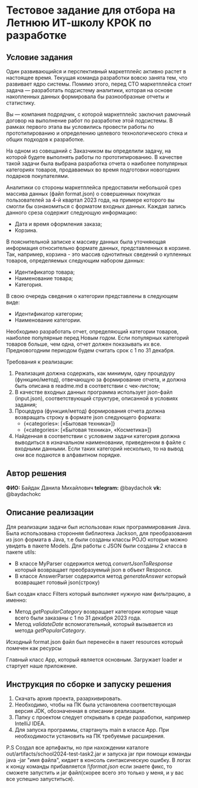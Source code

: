 # Тестовое задание для отбора на Летнюю ИТ-школу КРОК по разработке

## Условие задания
Один развивающийся и перспективный маркетплейс активно растет в настоящее время. Текущая команда разработки вовсю занята тем, что развивает ядро системы. Помимо этого, перед CTO маркетплейса стоит задача — разработать подсистему аналитики, которая на основе накопленных данных формировала бы разнообразные отчеты и статистику.

Вы — компания подрядчик, с которой маркетплейс заключил рамочный договор на выполнение работ по разработке этой подсистемы. В рамках первого этапа вы условились провести работы по прототипированию и определению целевого технологического стека и общих подходов к разработке.

На одном из совещаний с Заказчиком вы определили задачу, на которой будете выполнять работы по прототипированию. В качестве такой задачи была выбрана разработка отчета о наиболее популярных категориях товаров, продаваемых во время подготовки новогодних подарков покупателями.

Аналитики со стороны маркетплейса предоставили небольшой срез массива данных (файл format.json) о совершенных покупках пользователей за 4-й квартал 2023 года, на примере которого вы смогли бы ознакомиться с форматом входных данных. Каждая запись данного среза содержит следующую информацию:
- Дата и время оформления заказа;
- Корзина.

В пояснительной записке к массиву данных была уточняющая информация относительно формате данных, представленных в корзине. Так, например, корзина - это массив однотипных сведений о купленных товаров, определяемых следующим набором данных:
- Идентификатор товара;
- Наименование товара;
- Категория.

В свою очередь сведения о категории представлены в следующем виде:
- Идентификатор категории;
- Наименование категории.

Необходимо разработать отчет, определяющий категории товаров, наиболее популярные перед Новым годом. Если популярных категорий товаров больше, чем одна, отчет должен показывать их все. Предновогодним периодом будем считать срок с 1 по 31 декабря.

Требования к реализации:
1. Реализация должна содержать, как минимум, одну процедуру (функцию/метод), отвечающую за формирование отчета, и должна быть описана в readme.md в соответствии с чек-листом;
2. В качестве входных данных программа использует json-файл (input.json), соответствующий структуре, описанной в условиях задания;
3. Процедура (функция/метод) формирования отчета должна возвращать строку в формате json следующего формата:
   - {«categories»: [«Бытовая техника»]}
   - {«categories»: [«Бытовая техника», «Косметика»]}
4. Найденная в соответствии с условием задачи категория должна выводиться в изначальном наименовании, приведенном в файле с входными данными. Если таких категорий несколько, то на вывод они все подаются в алфавитном порядке.

## Автор решения
**ФИО:** Байдак Данила Михайлович
**telegram:** @baydachok
**vk:** @baydachokc

## Описание реализации
Для реализации задачи был использован язык программирования Java. Была использована сторонняя библиотека Jackson,
для преобразования из json формата в Java, т.е были созданы классы POJO которые можно увидеть в пакете Models.
Для работы с JSON были созданы 2 класса в пакете utils: 

- В классе MyParser содержится метод _convertJsonToResponse_ который возвращает преобразуемый json в объект Responce.
- В классе AnswerParser содержится метод _generateAnswer_ который возвращает готовый json(строку)

Был создан класс Filters который выполняет нужную нам фильтрацию, а именно:

- Метод _getPopularCategory_ возвращает категории которые чаще всего были заказаны с 1 по 31 декабря 2023 года.
- Метод _validateDate_ вспомогательный, который вызывается из метода _getPopularCategory_.

Исходный format.json файл был перенесён в пакет resources который помечен как ресурсы


Главный класс App, который является основным. Загружает loader и стартует наше приложение.


## Инструкция по сборке и запуску решения
1. Скачать архив проекта, разархивировать.
2. Необходимо, чтобы на ПК была установлена соответствующая версия JDK, обозначенная в описании реализации.
3. Папку с проектом следует открывать в среде разработки, например IntelliJ IDEA.
4. Для запуска программы, стартануть main в классе App. При необходимости установить на ПК требуемые расширения.

P.S Создал все артифакты, но при нахождении каталоге out/artifacts/school2024-test-task2.jar и запуска jar при помощи команды
java -jar "имя файла", кидает в консоль синтаксическую ошибку. В логах к концу команды прибавляется _!\format.json_
если знаете фикс, то сможете запустить и jar файл(скорее всего это только у меня, и у вас все успешно запуститься).

